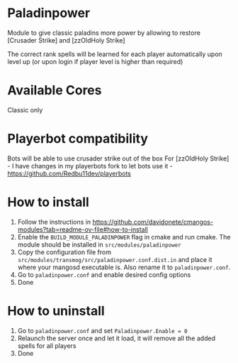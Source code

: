# Paladinpower
Module to give classic paladins more power by allowing to restore [Crusader Strike] and [zzOldHoly Strike]

The correct rank spells will be learned for each player automatically upon level up (or upon login if player level is higher than required)

# Available Cores
Classic only

# Playerbot compatibility
Bots will be able to use crusader strike out of the box
For [zzOldHoly Strike] - I have changes in my playerbots fork to let bots use it - https://github.com/Redbu11dev/playerbots

# How to install
1. Follow the instructions in https://github.com/davidonete/cmangos-modules?tab=readme-ov-file#how-to-install
2. Enable the `BUILD_MODULE_PALADINPOWER` flag in cmake and run cmake. The module should be installed in `src/modules/paladinpower`
3. Copy the configuration file from `src/modules/transmog/src/paladinpower.conf.dist.in` and place it where your mangosd executable is. Also rename it to `paladinpower.conf`.
4. Go to `paladinpower.conf` and enable desired config options
5. Done

# How to uninstall
1. Go to `paladinpower.conf` and set `Paladinpower.Enable = 0`
2. Relaunch the server once and let it load, it will remove all the added spells for all players
3. Done